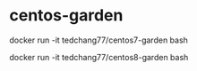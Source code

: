 # centos-garden

docker run -it tedchang77/centos7-garden bash

docker run -it tedchang77/centos8-garden bash
